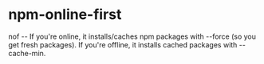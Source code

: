 # npm-online-first
nof -- If you're online, it installs/caches npm packages with --force (so you get fresh packages). If you're offline, it installs cached packages with --cache-min.

